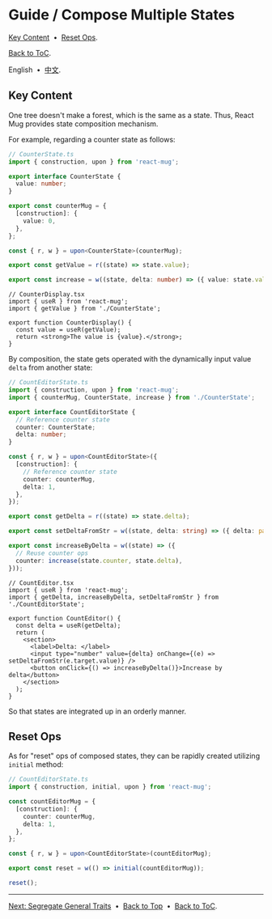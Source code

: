 # <span id="48953cd"></span>Guide / Compose Multiple States

[Key Content](#c493410) &nbsp;•&nbsp;
[Reset Ops](#1116cd0).

[Back to ToC](./README.en.md).

English &nbsp;•&nbsp; [中文](./7f95611.md).

## <span id="c493410"></span>Key Content

One tree doesn't make a forest, which is the same as a state. Thus, React Mug provides state composition mechanism.

For example, regarding a counter state as follows:

```ts
// CounterState.ts
import { construction, upon } from 'react-mug';

export interface CounterState {
  value: number;
}

export const counterMug = {
  [construction]: {
    value: 0,
  },
};

const { r, w } = upon<CounterState>(counterMug);

export const getValue = r((state) => state.value);

export const increase = w((state, delta: number) => ({ value: state.value + delta }));
```

```tsx
// CounterDisplay.tsx
import { useR } from 'react-mug';
import { getValue } from './CounterState';

export function CounterDisplay() {
  const value = useR(getValue);
  return <strong>The value is {value}.</strong>;
}
```

By composition, the state gets operated with the dynamically input value `delta` from another state:

```ts
// CountEditorState.ts
import { construction, upon } from 'react-mug';
import { counterMug, CounterState, increase } from './CounterState';

export interface CountEditorState {
  // Reference counter state
  counter: CounterState;
  delta: number;
}

const { r, w } = upon<CountEditorState>({
  [construction]: {
    // Reference counter state
    counter: counterMug,
    delta: 1,
  },
});

export const getDelta = r((state) => state.delta);

export const setDeltaFromStr = w((state, delta: string) => ({ delta: parseInt(delta) }));

export const increaseByDelta = w((state) => ({
  // Reuse counter ops
  counter: increase(state.counter, state.delta),
}));
```

```tsx
// CountEditor.tsx
import { useR } from 'react-mug';
import { getDelta, increaseByDelta, setDeltaFromStr } from './CountEditorState';

export function CountEditor() {
  const delta = useR(getDelta);
  return (
    <section>
      <label>Delta: </label>
      <input type="number" value={delta} onChange={(e) => setDeltaFromStr(e.target.value)} />
      <button onClick={() => increaseByDelta()}>Increase by delta</button>
    </section>
  );
}
```

So that states are integrated up in an orderly manner.

## <span id="1116cd0"></span>Reset Ops

As for "reset" ops of composed states, they can be rapidly created utilizing `initial` method:

```ts
// CountEditorState.ts
import { construction, initial, upon } from 'react-mug';

const countEditorMug = {
  [construction]: {
    counter: counterMug,
    delta: 1,
  },
};

const { r, w } = upon<CountEditorState>(countEditorMug);

export const reset = w(() => initial(countEditorMug));
```

```ts
reset();
```

---

[Next: Segregate General Traits](./eb8ec2b.en.md) &nbsp;•&nbsp;
[Back to Top](#48953cd) &nbsp;•&nbsp;
[Back to ToC](./README.md).

